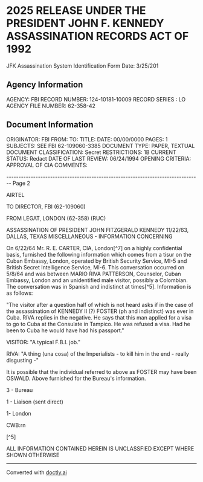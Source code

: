 # 2025 RELEASE UNDER THE PRESIDENT JOHN F. KENNEDY ASSASSINATION RECORDS ACT OF 1992
JFK Assassination System
Identification Form
Date: 3/25/201

## Agency Information

AGENCY: FBI
RECORD NUMBER: 124-10181-10009
RECORD SERIES : LO
AGENCY FILE NUMBER: 62-358-42

## Document Information

ORIGINATOR: FBI
FROM:
TO:
TITLE:
DATE: 00/00/0000
PAGES: 1
SUBJECTS: SEE FBI 62-109060-3385
DOCUMENT TYPE: PAPER, TEXTUAL DOCUMENT
CLASSIFICATION: Secret
RESTRICTIONS: 1B
CURRENT STATUS: Redact
DATE OF LAST REVIEW: 06/24/1994
OPENING CRITERIA: APPROVAL OF CIA
COMMENTS:


-------------------------------------------------------------------------------- Page 2

AIRTEL

TO DIRECTOR, FBI (62-109060)

FROM LEGAT, LONDON (62-358) (RUC)

ASSASSINATION OF PRESIDENT
JOHN FITZGERALD KENNEDY 11/22/63,
DALLAS, TEXAS
MISCELLANEOUS - INFORMATION CONCERNING

On 6/22/64 Mr. R. E. CARTER, CIA, London[^7] on a highly confidential basis, furnished the following information which comes from a tisur on the Cuban Embassy, London, operated by British Security Service, MI-5 and British Secret Intelligence Service, MI-6. This conversation occurred on 5/8/64 and was between MARIO RIVA PATTERSON, Counselor, Cuban Embassy, London and an unidentified male visitor, possibly a Colombian. The conversation was in Spanish and indistinct at times[^5]. Information is as follows:

"The visitor after a question half of which is not heard asks if in the case of the assassination of KENNEDY II (?) FOSTER (ph and indistinct) was ever in Cuba. RIVA replies in the negative. He says that this man applied for a visa to go to Cuba at the Consulate in Tampico. He was refused a visa. Had he been to Cuba he would have had his passport."

VISITOR: "A typical F.B.I. job."

RIVA: "A thing (una cosa) of the Imperialists - to kill him in the end - really disgusting -"

It is possible that the individual referred to above as FOSTER may have been OSWALD. Above furnished for the Bureau's information.

3 - Bureau

1 - Liaison (sent direct)

1- London

CWB:rn

[^5]

ALL INFORMATION CONTAINED HEREIN IS UNCLASSFIED EXCEPT WHERE SHOWN OTHERWISE


---
Converted with [doctly.ai](https://doctly.ai)